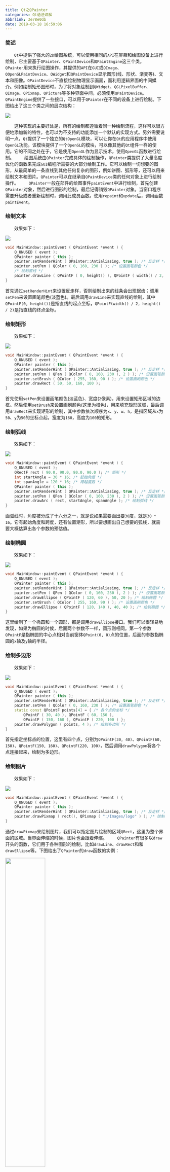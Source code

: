 ```yaml
---
title: Qt之QPainter
categories: Qt语法详解
abbrlink: 3e78e0db
date: 2019-03-18 16:59:06
---
```

### 简述

&emsp;&emsp;`Qt`中提供了强大的`2D`绘图系统，可以使用相同的`API`在屏幕和绘图设备上进行绘制，它主要基于`QPainter`、`QPaintDevice`和`QPaintEngine`这三个类。<!--more-->
&emsp;&emsp;`QPainter`用来执行绘图操作，其提供的`API`在`GUI`或`QImage`、`QOpenGLPaintDevice`、`QWidget`和`QPaintDevice`显示图形(线、形状、渐变等)、文本和图像。`QPaintDevice`不直接绘制物理显示画面，而利用逻辑界面的中间媒介。例如绘制矩形图形时，为了将对象绘制到`QWidget`、`QGLPixelBuffer`、`QImage`、`QPixmap`、`QPicture`等多种界面中间，必须使用`QPaintDevice`。`QPaintEngine`提供了一些接口，可以用于`QPainter`在不同的设备上进行绘制。下图给出了这三个类之间的层次结构：

<img src="./Qt之QPainter/1.png">

&emsp;&emsp;这种实现的主要好处是，所有的绘制都遵循着同一种绘制流程，这样可以很方便地添加新的特性，也可以为不支持的功能添加一个默认的实现方式。另外需要说明一点，`Qt`提供了一个独立的`QtOpenGL`模块，可以让你在`Qt`的应用程序中使用`OpenGL`功能。该模块提供了一个`OpenGL`的模块，可以像其他的`Qt`组件一样的使用。它的不同之处在于，它是使用`OpenGL`作为显示技术，使用`OpenGL`函数进行绘制。
&emsp;&emsp;绘图系统由`QPainter`完成具体的绘制操作，`QPainter`类提供了大量高度优化的函数来完成`GUI`编程所需要的大部分绘制工作。它可以绘制一切想要的图形，从最简单的一条直线到其他任何复杂的图形，例如饼图、弧形等，还可以用来绘制文本和图片。`QPainter`可以在继承自`QPaintDevice`类的任何对象上进行绘制操作。
&emsp;&emsp;`QPainter`一般在部件的绘图事件`paintEvent`中进行绘制，首先创建`QPainter`对象，然后进行图形的绘制，最后记得销毁`QPainter`对象。当窗口程序需要升级或者重新绘制时，调用此成员函数。使用`repaint`和`update`后，调用函数`paintEvent`。

### 绘制文本

&emsp;&emsp;效果如下：

<img src="./Qt之QPainter/2.png">

``` cpp
void MainWindow::paintEvent ( QPaintEvent *event ) {
    Q_UNUSED ( event );
    QPainter painter ( this );
    painter.setRenderHint ( QPainter::Antialiasing, true ); /* 反走样 */
    painter.setPen ( QColor ( 0, 160, 230 ) ); /* 设置画笔颜色 */
    /* 绘制直线 */
    painter.drawLine ( QPointF ( 0, height() ), QPointF ( width() / 2, height() / 2 ) );
}
```

首先通过`setRenderHint`来设置反走样，否则绘制出来的线条会出现锯齿；调用`setPen`来设置画笔颜色(淡蓝色)。最后调用`drawLine`来实现直线的绘制，其中`QPointF(0, height())`是指直线的起点坐标，`QPointF(width() / 2, height() / 2)`是指直线的终点坐标。

### 绘制矩形

&emsp;&emsp;效果如下：

<img src="./Qt之QPainter/3.png">

``` cpp
void MainWindow::paintEvent ( QPaintEvent *event ) {
    Q_UNUSED ( event );
    QPainter painter ( this );
    painter.setRenderHint ( QPainter::Antialiasing, true ); /* 反走样 */
    painter.setPen ( QPen ( QColor ( 0, 160, 230 ), 2 ) ); /* 设置画笔颜色、宽度 */
    painter.setBrush ( QColor ( 255, 160, 90 ) ); /* 设置画刷颜色 */
    painter.drawRect ( 50, 50, 160, 100 );
}
```

首先使用`setPen`来设置画笔颜色(淡蓝色)、宽度(`2`像素)，用来设置矩形区域的边框。然后使用`setBrush`来设置画刷颜色(这里为橙色)，用来填充矩形区域，最后调用`drawRect`来实现矩形的绘制，其中参数依次顺序为`x`、`y`、`w`、`h`，是指区域从`x`为`50`、`y`为`50`的坐标点起，宽度为`160`，高度为`100`的矩形。

### 绘制弧线

&emsp;&emsp;效果如下：

<img src="./Qt之QPainter/4.png">

``` cpp
void MainWindow::paintEvent ( QPaintEvent *event ) {
    Q_UNUSED ( event );
    QRectF rect ( 90.0, 90.0, 80.0, 90.0 ); /* 矩形 */
    int startAngle = 30 * 16; /* 起始角度 */
    int spanAngle = 120 * 16; /* 跨越度数 */
    QPainter painter ( this );
    painter.setRenderHint ( QPainter::Antialiasing, true ); /* 反走样 */
    painter.setPen ( QPen ( QColor ( 0, 160, 230 ), 2 ) ); /* 设置画笔颜色、宽度 */
    painter.drawArc ( rect, startAngle, spanAngle ); /* 绘制弧线 */
}
```

画弧线时，角度被分成了十六分之一，就是说如果需要画出要`30`度，就是`30 * 16`。它有起始角度和跨度，还有位置矩形，所以要想画出自己想要的弧线，就需要大概估算出各个参数的预估值。

### 绘制椭圆

&emsp;&emsp;效果如下：

<img src="./Qt之QPainter/5.png">

``` cpp
void MainWindow::paintEvent ( QPaintEvent *event ) {
    Q_UNUSED ( event );
    QPainter painter ( this );
    painter.setRenderHint ( QPainter::Antialiasing, true ); /* 反走样 */
    painter.setPen ( QPen ( QColor ( 0, 160, 230 ), 2 ) ); /* 设置画笔颜色、宽度 */
    painter.drawEllipse ( QPointF ( 120, 60 ), 50, 20 ); /* 绘制椭圆 */
    painter.setBrush ( QColor ( 255, 160, 90 ) ); /* 设置画刷颜色 */
    painter.drawEllipse ( QPointF ( 120, 140 ), 40, 40 ); /* 绘制椭圆 */
}
```

这里绘制了一个椭圆和一个圆形，都是调用`drawEllipse`接口。我们可以很轻易地发现，如果为椭圆的时候，后面两个参数不一样，圆形则相同。第一个参数`QPointF`是指椭圆的中心点相对当前窗体`QPoint(0, 0)`点的位置，后面的参数指椭圆的`x`轴及`y`轴的半径。

### 绘制多边形

&emsp;&emsp;效果如下：

<img src="./Qt之QPainter/6.png">

``` cpp
void MainWindow::paintEvent ( QPaintEvent *event ) {
    Q_UNUSED ( event );
    QPainter painter ( this );
    painter.setRenderHint ( QPainter::Antialiasing, true ); /* 反走样 */
    painter.setPen ( QColor ( 0, 160, 230 ) ); /* 设置画笔颜色 */
    static const QPointF points[4] = { /* 各个点的坐标 */
        QPointF ( 30, 40 ), QPointF ( 60, 150 ),
        QPointF ( 150, 160 ), QPointF ( 220, 100 ) };
    painter.drawPolygon ( points, 4 ); /* 绘制多边形 */
}
```

首先指定坐标点的位置，这里有四个点，分别为`QPointF(30, 40)`、`QPointF(60, 150)`、`QPointF(150, 160)`、`QPointF(220, 100)`，然后调用`drawPolygon`将各个点连接起来，绘制为多边形。

### 绘制图片

&emsp;&emsp;效果如下：

<img src="./Qt之QPainter/7.png">

``` cpp
void MainWindow::paintEvent ( QPaintEvent *event ) {
    Q_UNUSED ( event );
    QPainter painter ( this );
    painter.setRenderHint ( QPainter::Antialiasing, true ); /* 反走样 */
    painter.drawPixmap ( rect(), QPixmap ( ":/Images/logo" ) ); /* 绘制图标 */
}
```

通过`drawPixmap`来绘制图片，我们可以指定图片绘制的区域`QRect`，这里为整个界面的区域。当界面伸缩的时候，图片也会跟着伸缩。
&emsp;&emsp;`QPainter`有很多以`draw`开头的函数，它们用于各种图形的绘制，比如`drawLine`、`drawRect`和和`drawEllipse`等。下图给出了`QPainter`的`draw`函数的实例：

<img src="./Qt之QPainter/8.png" width=50%>